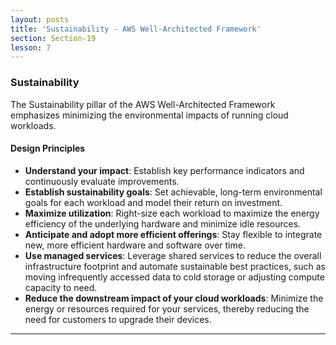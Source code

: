 ```yaml
---
layout: posts
title: 'Sustainability - AWS Well-Architected Framework'
section: Section-19
lesson: 7
---
```


### Sustainability

The Sustainability pillar of the AWS Well-Architected Framework emphasizes minimizing the environmental impacts of running cloud workloads.

<!-- pagebreak -->

#### Design Principles

- **Understand your impact**: Establish key performance indicators and continuously evaluate improvements.
- **Establish sustainability goals**: Set achievable, long-term environmental goals for each workload and model their return on investment.
- **Maximize utilization**: Right-size each workload to maximize the energy efficiency of the underlying hardware and minimize idle resources.
- **Anticipate and adopt more efficient offerings**: Stay flexible to integrate new, more efficient hardware and software over time.
- **Use managed services**: Leverage shared services to reduce the overall infrastructure footprint and automate sustainable best practices, such as moving infrequently accessed data to cold storage or adjusting compute capacity to need.
- **Reduce the downstream impact of your cloud workloads**: Minimize the energy or resources required for your services, thereby reducing the need for customers to upgrade their devices.

---
